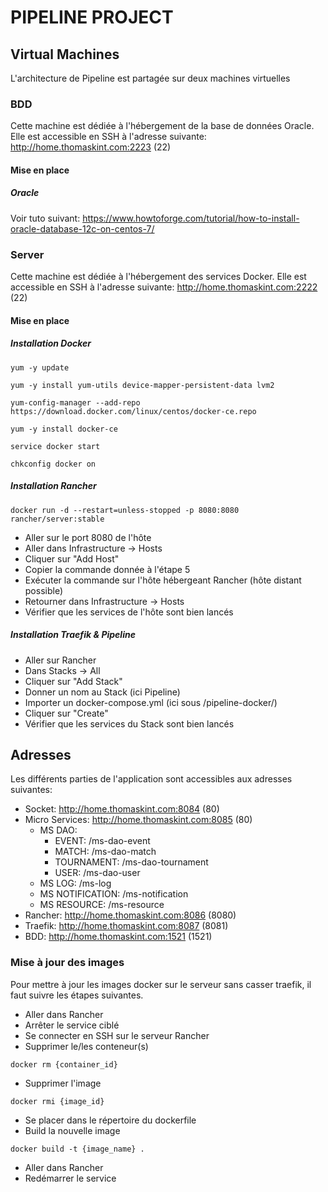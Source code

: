 # PIPELINE PROJECT

## Virtual Machines

L'architecture de Pipeline est partagée sur deux machines virtuelles

### BDD

Cette machine est dédiée à l'hébergement de la base de données Oracle. Elle est accessible en SSH à l'adresse suivante:
http://home.thomaskint.com:2223 (22)

#### Mise en place

##### Oracle

Voir tuto suivant:
https://www.howtoforge.com/tutorial/how-to-install-oracle-database-12c-on-centos-7/

### Server

Cette machine est dédiée à l'hébergement des services Docker. Elle est accessible en SSH à l'adresse suivante:
http://home.thomaskint.com:2222 (22)

#### Mise en place

##### Installation Docker

```
yum -y update

yum -y install yum-utils device-mapper-persistent-data lvm2

yum-config-manager --add-repo https://download.docker.com/linux/centos/docker-ce.repo

yum -y install docker-ce

service docker start

chkconfig docker on
```

##### Installation Rancher

```
docker run -d --restart=unless-stopped -p 8080:8080 rancher/server:stable
```

* Aller sur le port 8080 de l'hôte
* Aller dans Infrastructure -> Hosts
* Cliquer sur "Add Host"
* Copier la commande donnée à l'étape 5
* Exécuter la commande sur l'hôte hébergeant Rancher (hôte distant possible)
* Retourner dans Infrastructure -> Hosts
* Vérifier que les services de l'hôte sont bien lancés

##### Installation Traefik & Pipeline

* Aller sur Rancher
* Dans Stacks -> All
* Cliquer sur "Add Stack"
* Donner un nom au Stack (ici Pipeline)
* Importer un docker-compose.yml (ici sous /pipeline-docker/)
* Cliquer sur "Create"
* Vérifier que les services du Stack sont bien lancés

## Adresses

Les différents parties de l'application sont accessibles aux adresses suivantes:

* Socket: http://home.thomaskint.com:8084 (80)
* Micro Services: http://home.thomaskint.com:8085 (80)
  * MS DAO:
    * EVENT: /ms-dao-event
    * MATCH: /ms-dao-match
    * TOURNAMENT: /ms-dao-tournament
    * USER: /ms-dao-user
  * MS LOG: /ms-log
  * MS NOTIFICATION: /ms-notification
  * MS RESOURCE: /ms-resource
* Rancher: http://home.thomaskint.com:8086 (8080)
* Traefik: http://home.thomaskint.com:8087 (8081)
* BDD: http://home.thomaskint.com:1521 (1521)

### Mise à jour des images

Pour mettre à jour les images docker sur le serveur sans casser traefik, il faut suivre les étapes suivantes.

* Aller dans Rancher
* Arrêter le service ciblé
* Se connecter en SSH sur le serveur Rancher
* Supprimer le/les conteneur(s)
```
docker rm {container_id}
```
* Supprimer l'image
```
docker rmi {image_id}
```
* Se placer dans le répertoire du dockerfile
* Build la nouvelle image
```
docker build -t {image_name} .
```
* Aller dans Rancher
* Redémarrer le service